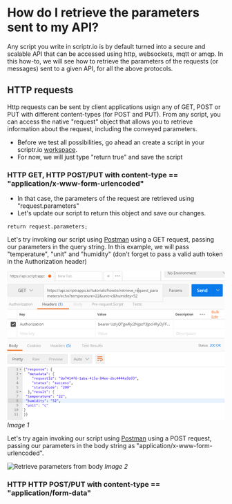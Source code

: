 # How do I retrieve the parameters sent to my API?

Any script you write in scriptr.io is by default turned into a secure and scalable API that can be accessed using http, websockets, mqtt or amqp.
In this how-to, we will see how to retrieve the parameters of the requests (or messages) sent to a given API, for all the above protocols.

## HTTP requests

Http requests can be sent by client applications usign any of GET, POST or PUT with different content-types (for POST and PUT). 
From any script, you can access the native "request" object that allows you to retrieve information about the request, including the conveyed parameters.

- Before we test all possibilities, go ahead an create a script in your scriptr.io [workspace](https://www.scriptr.io/workspace).
- For now, we will just type "return true" and save the script

### HTTP GET, HTTP POST/PUT with content-type == "application/x-www-form-urlencoded"

- In that case, the parameters of the request are retrieved using "request.parameters"
- Let's update our script to return this object and save our changes. 

```
return request.parameters;
```

Let's try invoking our script using [Postman](https://www.getpostman.com/) using a GET request, passing our parameters in the query string. 
In this example, we will pass "temperature", "unit" and "humidity" (don't forget to pass a valid auth token in the Authorization header)

![Retrieve parameters from query string](./images/get_request.png)
*Image 1*

Let's try again invoking our script using [Postman](https://www.getpostman.com/) using a POST request, passing our parameters in the body string as "application/x-www-form-urlencoded". 

![Retrieve parameters from body](./images/get_request_body.png)
*Image 2*

### HTTP HTTP POST/PUT with content-type == "application/form-data"
